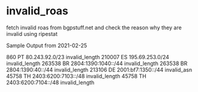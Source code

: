 # invalid_roas
fetch invalid roas from bgpstuff.net and check the reason why they are invalid using ripestat

Sample Output from 2021-02-25

860 PT 80.243.92.0/23 invalid_length
210007 ES 195.69.253.0/24 invalid_length
263538 BR 2804:1390:1040::/44 invalid_length
263538 BR 2804:1390:40::/44 invalid_length
213106 DE 2001:bf7:1350::/44 invalid_asn
45758 TH 2403:6200:7103::/48 invalid_length
45758 TH 2403:6200:7104::/48 invalid_length

